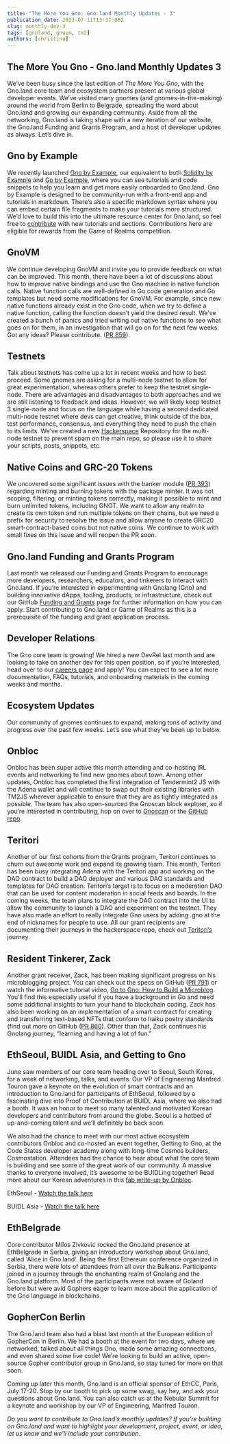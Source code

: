 ```yaml
---
title: "The More You Gno: Gno.land Monthly Updates - 3"
publication_date: 2023-07-11T13:37:00Z
slug: monthly-dev-3
tags: [gnoland, gnovm, tm2]
authors: [christina]
---
```


## The More You Gno - Gno.land Monthly Updates 3

We’ve been busy since the last edition of *The More You Gno,* with the Gno.land core team and ecosystem partners present at various global developer events. We’ve visited many gnomes (and gnomes-in-the-making) around the world from Berlin to Belgrade, spreading the word about Gno.land and growing our expanding community. Aside from all the networking, Gno.land is taking shape with a new iteration of our website, the Gno.land Funding and Grants Program, and a host of developer updates as always. Let’s dive in.

## Gno by Example

We recently launched [Gno by Example](https://gno-by-example.com/), our equivalent to both [Solidity by Example](https://solidity-by-example.org/) and [Go by Example](https://gobyexample.com/), where you can see tutorials and code snippets to help you learn and get more easily onboarded to Gno.land. Gno by Example is designed to be community-run with a front-end app and tutorials in markdown. There’s also a specific markdown syntax where you can embed certain file fragments to make your tutorials more structured. We’d love to build this into the ultimate resource center for Gno.land, so feel free to [contribute](https://github.com/gnolang/gno-by-example) with new tutorials and sections. Contributions here are eligible for rewards from the Game of Realms competition.

## GnoVM

We continue developing GnoVM and invite you to provide feedback on what can be improved. This month, there have been a lot of discussions about how to improve native bindings and use the Gno machine in native function calls. Native function calls are well-defined in Go code generation and Go templates but need some modifications for GnoVM. For example, since new native functions already exist in the Gno code, when we try to define a native function, calling the function doesn’t yield the desired result. We’ve created a bunch of panics and tried writing out native functions to see what goes on for them, in an investigation that will go on for the next few weeks. Got any ideas? Please contribute. ([PR 859](https://github.com/gnolang/gno/pull/859)).

## Testnets

Talk about testnets has come up a lot in recent weeks and how to best proceed. Some gnomes are asking for a multi-node testnet to allow for great experimentation, whereas others prefer to keep the testnet single-node. There are advantages and disadvantages to both approaches and we are still listening to feedback and ideas. However, we will likely keep testnet 3 single-node and focus on the language while having a second dedicated multi-node testnet where devs can get creative, think outside of the box, test performance, consensus, and everything they need to push the chain to its limits. We’ve created a new [Hackerspace](https://github.com/gnolang/hackerspace) Repository for the multi-node testnet to prevent spam on the main repo, so please use it to share your scripts, posts, snippets, etc.

## Native Coins and GRC-20 Tokens

We uncovered some significant issues with the banker module ([PR 393](https://github.com/gnolang/gno/pull/393)) regarding minting and burning tokens with the package minter. It was not scoping, filtering, or minting tokens correctly, making it possible to mint and burn unlimited tokens, including GNOT. We want to allow any realm to create its own token and run multiple tokens on their chains, but we need a prefix for security to resolve the issue and allow anyone to create GRC20 smart-contract-based coins but not native coins. We continue to work with small fixes on this issue and will reopen the PR soon.

## Gno.land Funding and Grants Program

Last month we released our Funding and Grants Program to encourage more developers, researchers, educators, and tinkerers to interact with Gno.land. If you’re interested in experimenting with Gnolang (Gno) and building innovative dApps, tooling, products, or infrastructure, check out our GitHub [Funding and Grants](https://github.com/gnolang/ecosystem-fund-grants) page for further information on how you can apply. Start contributing to Gno.land or Game of Realms as this is a prerequisite of the funding and grant application process.

## Developer Relations

The Gno core team is growing! We hired a new DevRel last month and are looking to take on another dev for this open position, so if you’re interested, head over to our [careers page](https://jobs.lever.co/allinbits) and apply! You can expect to see a lot more documentation, FAQs, tutorials, and onboarding materials in the coming weeks and months.

## Ecosystem Updates

Our community of gnomes continues to expand, making tons of activity and progress over the past few weeks. Let’s see what they’ve been up to below.

## Onbloc

Onbloc has been super active this month attending and co-hosting IRL events and networking to find new gnomes about town. Among other updates, Onbloc has completed the first integration of Tendermint2 JS with the Adena wallet and will continue to swap out their existing libraries with TM2JS wherever applicable to ensure that they are as tightly integrated as possible. The team has also open-sourced the Gnoscan block explorer, so if you’re interested in contributing, hop on over to [Gnoscan](https://gnoscan.io/) or the [GitHub repo](https://github.com/onbloc/gnoscan).

## Teritori

Another of our first cohorts from the Grants program, Teritori continues to churn out awesome work and expand its growing team. This month, Teritori has been busy integrating Adena with the Teritori app and working on the DAO contract to build a DAO deployer and various DAO standards and templates for DAO creation. Teritori’s target is to focus on a moderation DAO that can be used for content moderation in social feeds and boards. In the coming weeks, the team plans to integrate the DAO contract into the UI to allow the community to launch a DAO and experiment on the testnet. They have also made an effort to really integrate Gno users by adding .gno at the end of nicknames for people to use. All our grant recipients are documenting their journeys in the hackerspace repo, check out [Teritori’s](https://github.com/gnolang/hackerspace/issues/7) journey.

## Resident Tinkerer, Zack

Another grant receiver, Zack, has been making significant progress on his microblogging project. You can check out the specs on GitHub ([PR 791](https://github.com/gnolang/gno/pull/791)) or watch the informative tutorial video, [Go to Gno: How to Build a Microblog](https://www.youtube.com/watch?v=F-_dadxcRJM). You’ll find this especially useful if you have a background in Go and need some additional insights to turn your hand to blockchain coding. Zack has also been working on an implementation of a smart contract for creating and transferring text-based NFTs that conform to haiku poetry standards (find out more on GitHub ([PR 860](https://github.com/gnolang/gno/pull/860)). Other than that, Zack continues his Gnolang journey, “learning and having a lot of fun.”

## EthSeoul, BUIDL Asia, and Getting to Gno

June saw members of our core team heading over to Seoul, South Korea, for a week of networking, talks, and events. Our VP of Engineering Manfred Touron gave a keynote on the evolution of smart contracts and an introduction to Gno.land for participants of EthSeoul, followed by a fascinating dive into Proof of Contribution at BUIDL Asia, where we also had a booth. It was an honor to meet so many talented and motivated Korean developers and contributors from around the globe. Seoul is a hotbed of up-and-coming talent and we’ll definitely be back soon.

We also had the chance to meet with our most active ecosystem contributors Onbloc and co-hosted an event together, Getting to Gno, at the Code States developer academy along with long-time Cosmos builders, Cosmostation. Attendees had the chance to hear about what the core team is building and see some of the great work of our community. A massive thanks to everyone involved, it’s awesome to be BUIDLing together! Read more about our Korean adventures in this [fab write-up by Onbloc](https://medium.com/onbloc/2023-buidl-asia-recap-894c60a1c0f).

EthSeoul - [Watch the talk here](https://www.youtube.com/watch?v=_iSsStlmxoU)

BUIDL Asia - [Watch the talk here](https://www.youtube.com/watch?v=v6k3NHm5vcE)

## EthBelgrade

Core contributor Milos Zivkovic rocked the Gno.land presence at EthBelgrade in Serbia, giving an introductory workshop about Gno.land, called 'Alice in Gno.land'. Being the first Ethereum conference organized in Serbia, there were lots of attendees from all over the Balkans. Participants joined in a journey through the enchanting realm of Gnolang and the Gno.land platform. Most of the participants were not aware of Goland before but were avid Gophers eager to learn more about the application of the Gno language in blockchains.

## GopherCon Berlin

The Gno.land team also had a blast last month at the European edition of GopherCon in Berlin. We had a booth at the event for two days, where we networked, talked about all things Gno, made some amazing connections, and even shared some live code! We’re looking to build an active, open-source Gopher contributor group in Gno.land, so stay tuned for more on that soon.

Coming up later this month, Gno.land is an official sponsor of EthCC, Paris, July 17-20. Stop by our booth to pick up some swag, say hey, and ask your questions about Gno.land. You can also catch us at the Nebular Summit for a keynote and workshop by our VP of Engineering, Manfred Touron.

*Do you want to contribute to Gno.land’s monthly updates? If you’re building on Gno.land and want to highlight your development, project, event, or idea, let us know and we’ll include your contribution.*
